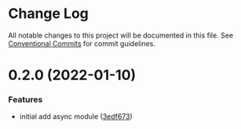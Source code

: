 # Change Log

All notable changes to this project will be documented in this file.
See [Conventional Commits](https://conventionalcommits.org) for commit guidelines.

# 0.2.0 (2022-01-10)


### Features

* initial add async module ([3edf673](https://github.com/jiljs/jil/commit/3edf6739c65f0bd8098cd47b3d09fdd96acfa7b7))
